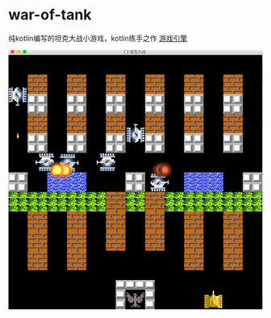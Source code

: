 # war-of-tank
纯kotlin编写的坦克大战小游戏，kotlin练手之作
[游戏引擎](https://github.com/shaunxiao/kotlinGameEngine)

![游戏截图](https://github.com/ZhangYeSong/war-of-tank/blob/master/war-of%20-tank.png)
